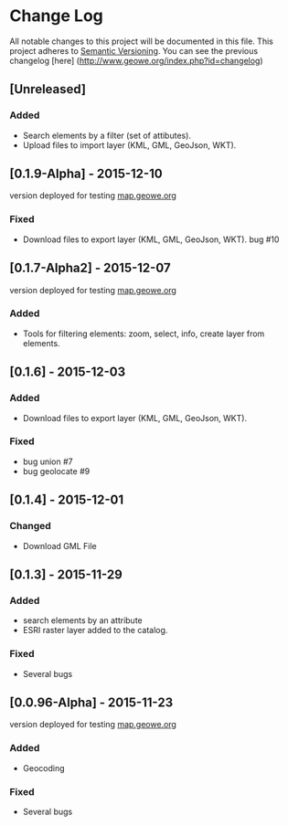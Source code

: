 # Change Log
All notable changes to this project will be documented in this file.
This project adheres to [Semantic Versioning](http://semver.org/).
You can see the previous changelog [here] (http://www.geowe.org/index.php?id=changelog)

## [Unreleased]
### Added
- Search elements by a filter (set of attibutes).
- Upload files to import layer (KML, GML, GeoJson, WKT).

## [0.1.9-Alpha] - 2015-12-10
version deployed for testing [map.geowe.org](http://map.geowe.org)
### Fixed
- Download files to export layer (KML, GML, GeoJson, WKT). bug #10

## [0.1.7-Alpha2] - 2015-12-07
version deployed for testing [map.geowe.org](http://map.geowe.org)
### Added
- Tools for filtering elements: zoom, select, info, create layer from elements.


## [0.1.6] - 2015-12-03
### Added
- Download files to export layer (KML, GML, GeoJson, WKT).

### Fixed
- bug union #7
- bug geolocate #9

## [0.1.4] - 2015-12-01
### Changed
- Download GML File

## [0.1.3] - 2015-11-29
### Added
- search elements by an attribute
- ESRI raster layer added to the catalog.

### Fixed
- Several bugs
 
## [0.0.96-Alpha] - 2015-11-23
version deployed for testing [map.geowe.org](http://map.geowe.org)

### Added
- Geocoding
 

### Fixed
- Several bugs
